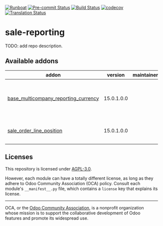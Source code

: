 
[![Runboat](https://img.shields.io/badge/runboat-Try%20me-875A7B.png)](https://runboat.odoo-community.org/builds?repo=OCA/sale-reporting&target_branch=15.0)
[![Pre-commit Status](https://github.com/OCA/sale-reporting/actions/workflows/pre-commit.yml/badge.svg?branch=15.0)](https://github.com/OCA/sale-reporting/actions/workflows/pre-commit.yml?query=branch%3A15.0)
[![Build Status](https://github.com/OCA/sale-reporting/actions/workflows/test.yml/badge.svg?branch=15.0)](https://github.com/OCA/sale-reporting/actions/workflows/test.yml?query=branch%3A15.0)
[![codecov](https://codecov.io/gh/OCA/sale-reporting/branch/15.0/graph/badge.svg)](https://codecov.io/gh/OCA/sale-reporting)
[![Translation Status](https://translation.odoo-community.org/widgets/sale-reporting-15-0/-/svg-badge.svg)](https://translation.odoo-community.org/engage/sale-reporting-15-0/?utm_source=widget)

<!-- /!\ do not modify above this line -->

# sale-reporting

TODO: add repo description.

<!-- /!\ do not modify below this line -->

<!-- prettier-ignore-start -->

[//]: # (addons)

Available addons
----------------
addon | version | maintainers | summary
--- | --- | --- | ---
[base_multicompany_reporting_currency](base_multicompany_reporting_currency/) | 15.0.1.0.0 |  | Adds the possibility to specify Multicompany Reporting Currency
[sale_order_line_position](sale_order_line_position/) | 15.0.1.0.0 |  | Adds position number on sale order line.

[//]: # (end addons)

<!-- prettier-ignore-end -->

## Licenses

This repository is licensed under [AGPL-3.0](LICENSE).

However, each module can have a totally different license, as long as they adhere to Odoo Community Association (OCA)
policy. Consult each module's `__manifest__.py` file, which contains a `license` key
that explains its license.

----
OCA, or the [Odoo Community Association](http://odoo-community.org/), is a nonprofit
organization whose mission is to support the collaborative development of Odoo features
and promote its widespread use.
